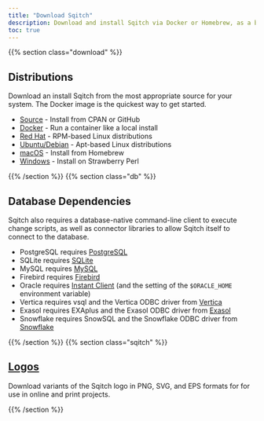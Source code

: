 ```yaml
---
title: "Download Sqitch"
description: Download and install Sqitch via Docker or Homebrew, as a binary or source code, on Linux, Windows, or macOS.
toc: true
---
```


{{% section class="download" %}}

Distributions
-------------

Download an install Sqitch from the most appropriate source for your system.
The Docker image is the quickest way to get started.

*   [Source](source) - Install from CPAN or GitHub
*   [Docker](docker) - Run a container like a local install
*   [Red Hat](redhat) - RPM-based Linux distributions
*   [Ubuntu/Debian](debian) - Apt-based Linux distributions
*   [macOS](macos) - Install from Homebrew
*   [Windows](windows) - Install on Strawberry Perl

{{% /section %}}
{{% section class="db" %}}

Database Dependencies
---------------------

Sqitch also requires a database-native command-line client to execute change
scripts, as well as connector libraries to allow Sqitch itself to connect to the
database.

*   PostgreSQL requires [PostgreSQL]
*   SQLite requires [SQLite]
*   MySQL requires [MySQL]
*   Firebird requires [Firebird]
*   Oracle requires [Instant Client] \(and the setting of the `$ORACLE_HOME`
    environment variable)
*   Vertica requires vsql and the Vertica ODBC driver from [Vertica]
*   Exasol requires EXAplus and the Exasol ODBC driver from [Exasol]
*   Snowflake requires SnowSQL and the Snowflake ODBC driver from [Snowflake]

  [PostgreSQL]: https://postgresql.org/
    "PostgreSQL: The World's Most Advanced Open Source Relational Database"
  [MySQL]: https://mysql.com/
    "MySQL: The world's most popular open source database"
  [SQLite]: https://sqlite.org/
    "SQLite: Small. Fast. Reliable. Choose any three."
  [Firebird]: https://www.firebirdsql.org/
    "Firebird: True universal open source database"
  [Instant Client]:
    https://www.oracle.com/technetwork/database/features/instant-client/index-097480.html
    "Oracle Instant Client: Free, light-weight, and easily installed Oracle Database tools, libraries and SDKs"
  [Vertica]: https://www.vertica.com/download/vertica/client-drivers/
    "Vertica Downloads"
  [Exasol]: https://www.exasol.com/portal/ "Exasol User Portal"
  [Snowflake]: https://docs.snowflake.net/manuals/user-guide-connecting.html
    "Connecting to Snowflake"

{{% /section %}}
{{% section class="sqitch" %}}

[Logos]
-------

Download variants of the Sqitch logo in PNG, SVG, and EPS formats for for use in
online and print projects.

[Logos]: /download/logos/

{{% /section %}}
